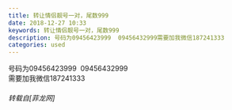 ```yaml
---
title: 转让情侣靓号一对，尾数999
date: 2018-12-27 10:33
keywords: 转让情侣靓号一对，尾数999
description: 号码为09456423999  09456432999需要加我微信187241333
categories: used
---
```

<td class="t_f" id="postmessage_2579142">

号码为09456423999  09456432999<br/>
需要加我微信187241333</td>
###### 转载自[菲龙网]